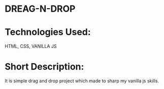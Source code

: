 # DREAG-N-DROP 
# Technologies Used:
HTML, CSS, VANILLA JS
# Short Description:
It is simple drag and drop project which made to sharp my vanilla js skills.
